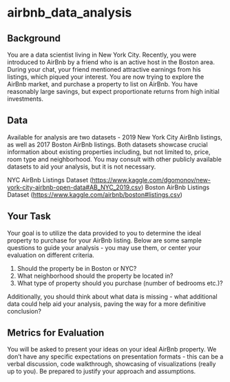 # airbnb_data_analysis

## Background
You are a data scientist living in New York City. Recently, you were introduced to AirBnb by
a friend who is an active host in the Boston area. During your chat, your friend mentioned
attractive earnings from his listings, which piqued your interest. You are now trying to
explore the AirBnb market, and purchase a property to list on AirBnb. You have reasonably
large savings, but expect proportionate returns from high initial investments.

## Data
Available for analysis are two datasets - 2019 New York City AirBnb listings, as well as
2017 Boston AirBnb listings. Both datasets showcase crucial information about existing
properties including, but not limited to, price, room type and neighborhood. You may consult
with other publicly available datasets to aid your analysis, but it is not necessary.

NYC AirBnb Listings Dataset
(https://www.kaggle.com/dgomonov/new-york-city-airbnb-open-data#AB_NYC_2019.csv)
Boston AirBnb Listings Dataset
(https://www.kaggle.com/airbnb/boston#listings.csv)

## Your Task
Your goal is to utilize the data provided to you to determine the ideal property to purchase
for your AirBnb listing. Below are some sample questions to guide your analysis - you may
use them, or center your evaluation on different criteria.
1. Should the property be in Boston or NYC?
2. What neighborhood should the property be located in?
3. What type of property should you purchase (number of bedrooms etc.)?

Additionally, you should think about what data is missing - what additional data could help
aid your analysis, paving the way for a more definitive conclusion?

## Metrics for Evaluation
You will be asked to present your ideas on your ideal AirBnb property. We don’t have any specific expectations on
presentation formats - this can be a verbal discussion, code walkthrough, showcasing of
visualizations (really up to you). Be prepared to justify your approach and assumptions.
